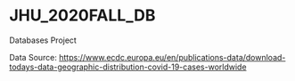 # JHU_2020FALL_DB
Databases Project

Data Source: https://www.ecdc.europa.eu/en/publications-data/download-todays-data-geographic-distribution-covid-19-cases-worldwide

